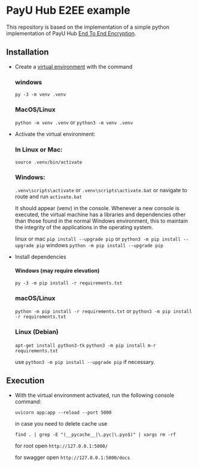 # PayU Hub E2EE example
This repository is based on the implementation of a simple python implementation of PayU Hub [End To End Encryption](https://developers.paymentsos.com/docs/security/e2ee.html).

## Installation

- Create a [virtual environment](https://docs.python.org/es/3/tutorial/venv.html) with the command

    ### windows
    `py -3 -m venv .venv`
    ### MacOS/Linux
    `python -m venv .venv` or `python3 -m venv .venv`

- Activate the virtual environment:

    ### In Linux or Mac:
    `source .venv/bin/activate`

    ### Windows:
    `.venv\scripts\activate` or `.venv\scripts\activate.bat` or navigate to route and run `activate.bat`

    It should appear (venv) in the console. Whenever a new console is executed, the virtual machine has a libraries and dependencies other than those found in the normal Windows environment, this to maintain the integrity of the applications in the operating system.

    linux or mac `pip install --upgrade pip` or `python3 -m pip install --upgrade pip`
    windows `python -m pip install --upgrade pip` 

- Install dependencies

    #### Windows (may require elevation)
    `py -3 -m pip install -r requirements.txt`

     ### macOS/Linux
    `python -m pip install -r requirements.txt` or `python3 -m pip install -r requirements.txt`

    ### Linux (Debian)
    `apt-get install python3-tk`
    `python3 -m pip install m-r requirements.txt`

    use `python3 -m pip install --upgrade pip` if necessary.

## Execution

- With the virtual environment activated, run the following console command:

    `uvicorn app:app --reload --port 5000`

    in case you need to delete cache use

    `find . | grep -E "(__pycache__|\.pyc|\.pyo$)" | xargs rm -rf`

    for root open `http://127.0.0.1:5000/`

    for swagger open `http://127.0.0.1:5000/docs`